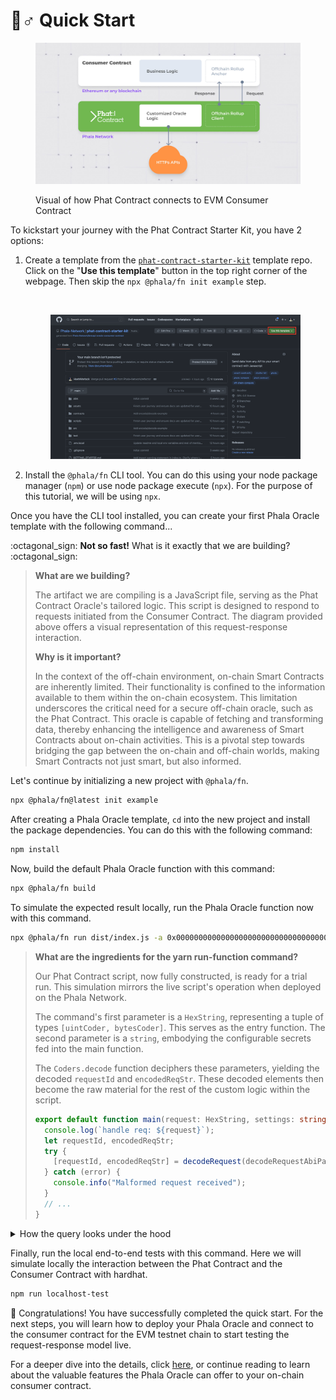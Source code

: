 # 🏃♂ Quick Start

<figure><img src="../../../.gitbook/assets/case-self-owned-oracles.jpg" alt=""><figcaption><p>Visual of how Phat Contract connects to EVM Consumer Contract</p></figcaption></figure>

To kickstart your journey with the Phat Contract Starter Kit, you have 2 options:

1.  Create a template from the [`phat-contract-starter-kit`](https://bit.ly/46wkeY0) template repo. Click on the "**Use this template**" button in the top right corner of the webpage. Then skip the `npx @phala/fn init example` step.&#x20;

    <div>

    <figure><img src="http://localhost:63342/markdownPreview/1918810453/fileSchemeResource/ccbdfbfcaa2bb6682c484f7931b15633-UseThisTemplate.png?_ijt=3r011jj4sfe0bnqfa8f27fg7eh" alt=""><figcaption></figcaption></figure>

     

    <figure><img src="../../../.gitbook/assets/UseThisTemplate.png" alt=""><figcaption></figcaption></figure>

    </div>
2. Install the `@phala/fn` CLI tool. You can do this using your node package manager (`npm`) or use node package execute (`npx`). For the purpose of this tutorial, we will be using `npx`.

Once you have the CLI tool installed, you can create your first Phala Oracle template with the following command...

:octagonal\_sign: **Not so fast!** What is it exactly that we are building? :octagonal\_sign:

> **What are we building?**
>
> The artifact we are compiling is a JavaScript file, serving as the Phat Contract Oracle's tailored logic. This script is designed to respond to requests initiated from the Consumer Contract. The diagram provided above offers a visual representation of this request-response interaction.
>
> **Why is it important?**
>
> In the context of the off-chain environment, on-chain Smart Contracts are inherently limited. Their functionality is confined to the information available to them within the on-chain ecosystem. This limitation underscores the critical need for a secure off-chain oracle, such as the Phat Contract. This oracle is capable of fetching and transforming data, thereby enhancing the intelligence and awareness of Smart Contracts about on-chain activities. This is a pivotal step towards bridging the gap between the on-chain and off-chain worlds, making Smart Contracts not just smart, but also informed.

Let's continue by initializing a new project with `@phala/fn`.

```sh
npx @phala/fn@latest init example
```

After creating a Phala Oracle template, `cd` into the new project and install the package dependencies. You can do this with the following command:

```sh
npm install
```

Now, build the default Phala Oracle function with this command:

```sh
npx @phala/fn build
```

To simulate the expected result locally, run the Phala Oracle function now with this command.

```bash
npx @phala/fn run dist/index.js -a 0x0000000000000000000000000000000000000000000000000000000000000001000000000000000000000000000000000000000000000000000000000000004000000000000000000000000000000000000000000000000000000000000000043078303100000000000000000000000000000000000000000000000000000000 https://api-mumbai.lens.dev
```

> **What are the ingredients for the yarn run-function command?**
>
> Our Phat Contract script, now fully constructed, is ready for a trial run. This simulation mirrors the live script's operation when deployed on the Phala Network.
>
> The command's first parameter is a `HexString`, representing a tuple of types `[uintCoder, bytesCoder]`. This serves as the entry function. The second parameter is a `string`, embodying the configurable secrets fed into the main function.
>
> The `Coders.decode` function deciphers these parameters, yielding the decoded `requestId` and `encodedReqStr`. These decoded elements then become the raw material for the rest of the custom logic within the script.
>
> ```typescript
> export default function main(request: HexString, settings: string): HexString {
>   console.log(`handle req: ${request}`);
>   let requestId, encodedReqStr;
>   try {
>     [requestId, encodedReqStr] = decodeRequest(decodeRequestAbiParams, request);
>   } catch (error) {
>     console.info("Malformed request received");
>   }
>   // ...
> }
> ```

<details>

<summary>How the query looks under the hood</summary>

* HTTP Endpoint: [https://api-v2-mumbai-live.lens.dev](https://api-mumbai.lens.dev/)
* Profile ID: `0x01`
* Expected Graphql Query:

```graphql
query Profile {
  profile(request: { profileId: "0x01" }) {
    stats {
        totalFollowers
        totalFollowing
        totalPosts
        totalComments
        totalMirrors
        totalPublications
        totalCollects
    }
  }
}
```

* Expected Output:

```graphql
{
"data": {
  "profile": {
    "stats": {
      "followers": 2,
      "following": 0,
      "comments": 0,
      "countOpenActions": 1,
      "posts": 14,
      "quotes": 0,
      "mirrors": 0,
      "publications": 14,
      "reacted": 0,
      "reactions": 0
    }
  }
}
```

</details>

Finally, run the local end-to-end tests with this command. Here we will simulate locally the interaction between the Phat Contract and the Consumer Contract with hardhat.

```sh
npm run localhost-test
```

:tada: Congratulations! You have successfully completed the quick start. For the next steps, you will learn how to deploy your Phala Oracle and connect to the consumer contract for the EVM testnet chain to start testing the request-response model live.

For a deeper dive into the details, click [here](https://github.com/Phala-Network/phat-contract-starter-kit/blob/main/GETTING\_STARTED.md), or continue reading to learn about the valuable features the Phala Oracle can offer to your on-chain consumer contract.
